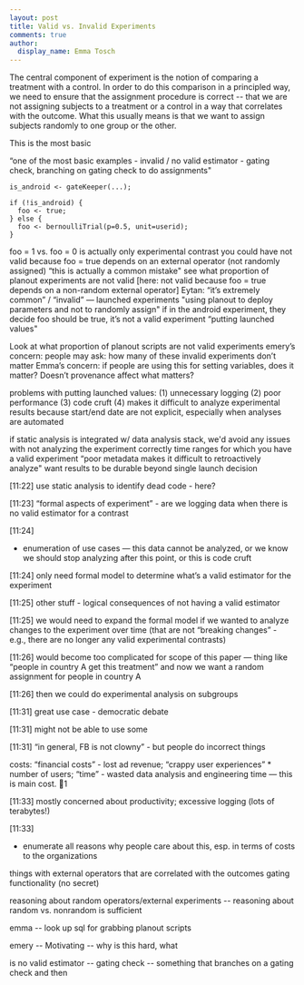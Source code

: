 ```yaml
---
layout: post
title: Valid vs. Invalid Experiments
comments: true
author:
  display_name: Emma Tosch
---
```

The central component of experiment is the notion of comparing a treatment with a control. In order to do this comparison in a principled way, we need to ensure that the assignment procedure is correct -- that we are not assigning subjects to a treatment or a control in a way that correlates with the outcome. What this usually means is that we want to assign subjects randomly to one group or the other.

This is the most basic

“one of the most basic examples - invalid / no valid estimator - gating check, branching on gating check to do assignments"


    is_android <- gateKeeper(...);

    if (!is_android) {
      foo <- true;
    } else {
      foo <- bernoulliTrial(p=0.5, unit=userid);
    }


foo = 1 vs. foo = 0 is actually only experimental contrast you could have
not valid because foo = true depends on an external operator
(not randomly assigned)
“this is actually a common mistake"
see what proportion of planout experiments are not valid
[here: not valid because foo = true depends on a non-random external operator]
Eytan: “it’s extremely common” / “invalid” — launched experiments
"using planout to deploy parameters and not to randomly assign"
if in the android experiment, they decide foo should be true, it’s not a valid experiment
“putting launched values"

Look at what proportion of planout scripts are not valid experiments
emery’s concern: people may ask: how many of these invalid experiments don’t matter
Emma’s concern: if people are using this for setting variables, does it matter? Doesn’t provenance affect what matters?


problems with putting launched values:
(1) unnecessary logging
(2) poor performance
(3) code cruft
(4) makes it difficult to analyze experimental results because start/end date are not explicit, especially when analyses are automated

if static analysis is integrated w/ data analysis stack, we'd avoid any issues with not analyzing the experiment correctly
time ranges for which you have a valid experiment
“poor metadata makes it difficult to retroactively analyze"
want results to be durable beyond single launch decision

​[11:22]
use static analysis to identify dead code - here?

​[11:23]
“formal aspects of experiment” - are we logging data when there is no valid estimator for a contrast

​[11:24]
- enumeration of use cases — this data cannot be analyzed, or we know we should stop analyzing after this point, or this is code cruft

​[11:24]
only need formal model to determine what’s a valid estimator for the experiment

​[11:25]
other stuff - logical consequences of not having a valid estimator

​[11:25]
we would need to expand the formal model if we wanted to analyze changes to the experiment over time (that are not “breaking changes” - e.g., there are no longer any valid experimental contrasts)

​[11:26]
would become too complicated for scope of this paper — thing like “people in country A get this treatment” and now we want a random assignment for people in country A

​[11:26]
then we could do experimental analysis on subgroups

​[11:31]
great use case - democratic debate

​[11:31]
might not be able to use some

​[11:31]
“in general, FB is not clowny” - but people do incorrect things


costs: “financial costs” - lost ad revenue; “crappy user experiences” * number of users; “time” - wasted data analysis and engineering time — this is main cost.
:eyes:1


​[11:33]
mostly concerned about productivity; excessive logging (lots of terabytes!)

​[11:33]
- enumerate all reasons why people care about this, esp. in terms of costs to the organizations

things with external operators that are correlated with the outcomes
gating functionality (no secret)

reasoning about random operators/external experiments -- reasoning about random vs. nonrandom is sufficient

emma -- look up sql for grabbing planout scripts

emery --
Motivating -- why is this hard, what

is no valid estimator -- gating check
-- something that branches on a gating check and then
